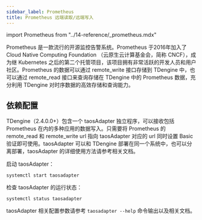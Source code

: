 ```yaml
---
sidebar_label: Prometheus
title: Prometheus 远端读取/远端写入
---
```


import Prometheus from "../14-reference/_prometheus.mdx"

Prometheus 是一款流行的开源监控告警系统。Prometheus 于2016年加入了 Cloud Native Computing Foundation （云原生云计算基金会，简称 CNCF），成为继 Kubernetes 之后的第二个托管项目，该项目拥有非常活跃的开发人员和用户社区。Prometheus 的数据可以通过 remote_write 接口存储到 TDengine 中，也可以通过 remote_read 接口来查询存储在 TDengine 中的 Prometheus 数据，充分利用 TDengine 对时序数据的高效存储和查询能力。

## 依赖配置

TDengine（2.4.0.0+）包含一个 taosAdapter 独立程序，可以接收包括 Prometheus 在内的多种应用的数据写入。只需要将 Prometheus 的 remote_read 和 remote_write url 指向 taosAdapter 对应的 url 同时设置 Basic 验证即可使用。taosAdapter 可以和 TDengine 部署在同一个系统中，也可以分离部署，taosAdapter 的详细使用方法请参考相关文档。

启动 taosAdapter：

```
systemctl start taosadapter
```

检查 taosAdapter 的运行状态：

```
systemctl status taosadapter
```

<Prometheus />

taosAdapter 相关配置参数请参考 `taosadapter --help` 命令输出以及相关文档。
